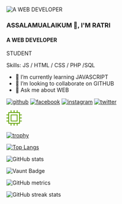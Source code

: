
![A WEB DEVELOPER](https://pbs.twimg.com/profile_banners/1767235986260721664/1715267205/1080x360)

### ASSALAMUALAIKUM 👋, I'M RATRI
#### A WEB DEVELOPER

STUDENT

Skills:  JS / HTML / CSS / PHP /SQL

- 🌱 I’m currently learning JAVASCRIPT 
- 👯 I’m looking to collaborate on GITHUB 
- 💬 Ask me about WEB  


[<img src='https://cdn.jsdelivr.net/npm/simple-icons@3.0.1/icons/github.svg' alt='github' height='40'>](https://github.com/RatriMollla)  [<img src='https://cdn.jsdelivr.net/npm/simple-icons@3.0.1/icons/facebook.svg' alt='facebook' height='40'>](https://www.facebook.com/)  [<img src='https://cdn.jsdelivr.net/npm/simple-icons@3.0.1/icons/instagram.svg' alt='instagram' height='40'>](https://www.instagram.com/mafrujaratri/)  [<img src='https://cdn.jsdelivr.net/npm/simple-icons@3.0.1/icons/twitter.svg' alt='twitter' height='40'>](https://twitter.com/RMolla41292)  

<a href='https://docs.github.com/en/developers'><img src='https://raw.githubusercontent.com/acervenky/animated-github-badges/master/assets/devbadge.gif' width='40' height='40'></a> 

[![trophy](https://github-profile-trophy.vercel.app/?username=RatriMollla)](https://github.com/ryo-ma/github-profile-trophy)

[![Top Langs](https://github-readme-stats.vercel.app/api/top-langs/?username=RatriMollla)](https://github.com/anuraghazra/github-readme-stats)

![GitHub stats](https://github-readme-stats.vercel.app/api?username=RatriMollla&show_icons=true&count_private=true)  

![Vaunt Badge](https://api.vaunt.dev/v1/github/entities/RatriMollla/contributions?format=svg&private=true)  

![GitHub metrics](https://metrics.lecoq.io/RatriMollla)  

![GitHub streak stats](https://streak-stats.demolab.com/?user=RatriMollla)  


